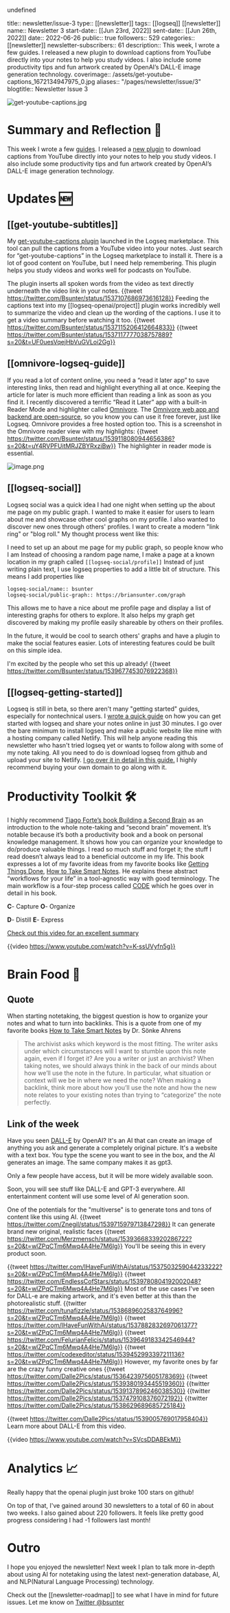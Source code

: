undefined

title:: newsletter/issue-3
type:: [[newsletter]]
tags:: [[logseq]] [[newsletter]]
name:: Newsletter 3
start-date:: [[Jun 23rd, 2022]]
sent-date:: [[Jun 26th, 2022]]
date:: 2022-06-26
public:: true
followers:: 529
categories:: [[newsletter]]
newsletter-subscribers:: 61
description:: This week, I wrote a few guides. I released a new plugin to download captions from YouTube directly into your notes to help you study videos. I also include some productivity tips and fun artwork created by OpenAI’s DALL-E image generation technology.
coverimage:: /assets/get-youtube-captions_1672134947975_0.jpg
aliases:: "/pages/newsletter/issue/3"
blogtitle:: Newsletter Issue 3


![get-youtube-captions.jpg](../assets/get-youtube-captions_1672134947975_0.jpg)
# Summary and Reflection 🤔


This week I wrote a few [guides](https://briansunter.com/graph/). I released a [new plugin](https://github.com/briansunter/logseq-get-youtube-captions) to download captions from YouTube directly into your notes to help you study videos. I also include some productivity tips and fun artwork created by OpenAI’s DALL-E image generation technology.
# Updates 🆕

## [[get-youtube-subtitles]]

My [get-youtube-captions plugin](https://github.com/briansunter/logseq-get-youtube-captions) launched in the Logseq marketplace. This tool can pull the captions from a YouTube video into your notes. Just search for “get-youtube-captions” in the Logseq marketplace to install it.
There is a lot of good content on YouTube, but I need help remembering. This plugin helps you study videos and works well for podcasts on YouTube.

The plugin inserts all spoken words from the video as text directly underneath the video link in your notes.
{{tweet https://twitter.com/Bsunter/status/1537107686973616128}}
Feeding the captions text into my [[logseq-openai/project]] plugin works incredibly well to summarize the video and clean up the wording of the captions. I use it to get a video summary before watching it too.
{{tweet https://twitter.com/Bsunter/status/1537115206412664833}}
{{tweet https://twitter.com/Bsunter/status/1537117777038757889?s=20&t=UF0uesVqejHbVuGVLoi2Gg}}





## [[omnivore-logseq-guide]]

If you read a lot of content online, you need a “read it later app” to save interesting links, then read and highlight everything all at once. Keeping the article for later is much more efficient than reading a link as soon as you find it.
I recently discovered a terrific “Read it Later” app with a built-in Reader Mode and highlighter called [Omnivore](https://omnivore.app).
The [Omnivore web app and backend are open-source](https://github.com/omnivore-app/logseq-omnivore), so you know you can use it free forever, just like Logseq. Omnivore provides a free hosted option too.
This is a screenshot in the Omnivore reader view with my highlights:
{{tweet https://twitter.com/Bsunter/status/1539118080944656386?s=20&t=uY4RVPFUitMRJZBYRxziBw}}
The highlighter in reader mode is essential.

![image.png](../assets/image_1662086941972_0.png)





## [[logseq-social]]

Logseq social was a quick idea I had one night when setting up the about me page on my public graph.
I wanted to make it easier for users to learn about me and showcase other cool graphs on my profile. I also wanted to discover new ones through others' profiles. I want to create a modern "link ring" or "blog roll."
My thought process went like this:

I need to set up an about me page for my public graph, so people know who I am
Instead of choosing a random page name, I make a page at a known location in my graph called `[[logseq-social/profile]]`
Instead of just writing plain text, I use logseq properties to add a little bit of structure. This means I add properties like



```
logseq-social/name:: bsunter 
logseq-social/public-graph:: https://briansunter.com/graph
```

This allows me to have a nice about me profile page and display a list of interesting graphs for others to explore. It also helps my graph get discovered by making my profile easily shareable by others on their profiles.


In the future, it would be cool to search others' graphs and have a plugin to make the social features easier. Lots of interesting features could be built on this simple idea.


I'm excited by the people who set this up already!
{{tweet https://twitter.com/Bsunter/status/1539677453076922368}}


## [[logseq-getting-started]]

Logseq is still in beta, so there aren't many "getting started" guides, especially for nontechnical users.
I [wrote a quick guide]([[logseq-getting-started]]) on how you can get started with logseq and share your notes online in just 30 minutes.
I go over the bare minimum to install logseq and make a public website like mine with a hosting company called Netlify. This will help anyone reading this newsletter who hasn't tried logseq yet or wants to follow along with some of my note taking.
All you need to do is download logseq from github and upload your site to Netlify. [I go over it in detail in this guide.]([[logseq-getting-started]]) I highly recommend buying your own domain to go along with it.




# Productivity Toolkit 🛠️

I highly recommend [Tiago Forte’s book Building a Second Brain](https://www.amazon.com/Building-Second-Brain-Organize-Potential-ebook/dp/B09LVVN9L3) as an introduction to the whole note-taking and “second brain” movement.
It’s notable because it’s both a productivity book and a book on personal knowledge management. It shows how you can organize your knowledge to do/produce valuable things. I read so much stuff and forget it; the stuff I read doesn’t always lead to a beneficial outcome in my life.
This book expresses a lot of my favorite ideas from my favorite books like [Getting Things Done](https://www.amazon.com/Getting-Things-Done-Stress-Free-Productivity/dp/0142000280/), [How to Take Smart Notes](https://www.amazon.com/How-Take-Smart-Notes-Nonfiction/dp/B09HSSFCPR).
He explains these abstract “workflows for your life” in a tool-agnostic way with good terminology.
The main workflow is a four-step process called [CODE](https://www.keepproductive.com/blog/how-to-build-a-second-brain) which he goes over in detail in his book.

**C**- Capture
**O**- Organize

**D**- Distill
**E**- Express




[Check out this video for an excellent summary](https://www.youtube.com/watch?v=K-ssUVyfn5g)




{{video  https://www.youtube.com/watch?v=K-ssUVyfn5g}}
# Brain Food 🧠

## Quote

When starting notetaking, the biggest question is how to organize your notes and what to turn into backlinks.
This is a quote from one of my favorite books  [How to Take Smart Notes](https://www.amazon.com/How-Take-Smart-Notes-Nonfiction/dp/B09HSSFCPR) by Dr. Sönke Ahrens
> The archivist asks which keyword is the most fitting. The writer asks under which circumstances will I want to stumble upon this note again, even if I forget it?
Are you a writer or just an archivist?
When taking notes, we should always think in the back of our minds about how we’ll use the note in the future. In particular, what situation or context will we be in where we need the note?
When making a backlink, think more about how you’ll use the note and how the new note relates to your existing notes than trying to “categorize” the note perfectly.







## Link of the week

Have you seen [DALL-E](https://openai.com/blog/dall-e/) by OpenAI? It's an AI that can create an image of anything you ask and generate a completely original picture. It's a website with a text box. You type the scene you want to see in the box, and the AI generates an image. The same company makes it as gpt3.

Only a few people have access, but it will be more widely available soon.

Soon, you will see stuff like DALL-E and GPT-3 everywhere. All entertainment content will use some level of AI generation soon.

One of the potentials for the "multiverse" is to generate tons and tons of content like this using AI.
{{tweet https://twitter.com/Znegil/status/1539715979713847298}}
It can generate brand new original, realistic faces
{{tweet https://twitter.com/Merzmensch/status/1539366833920286722?s=20&t=wlZPqCTm6Mwq4A4He7M6lg}}
You'll be seeing this in every product soon.


{{tweet https://twitter.com/IHaveFunWithAi/status/1537503259044233222?s=20&t=wlZPqCTm6Mwq4A4He7M6lg}}
{{tweet https://twitter.com/EndlessCofStars/status/1539780804192002048?s=20&t=wlZPqCTm6Mwq4A4He7M6lg}}
Most of the use cases I've seen for DALL-e are making artwork, and it's even better at this than the photorealistic stuff.
{{twitter https://twitter.com/tunafizzle/status/1538689602583764996?s=20&t=wlZPqCTm6Mwq4A4He7M6lg}}
{{tweet https://twitter.com/IHaveFunWithAi/status/1537882832697061377?s=20&t=wlZPqCTm6Mwq4A4He7M6lg}}
{{tweet https://twitter.com/FelurianFelicis/status/1539649183342546944?s=20&t=wlZPqCTm6Mwq4A4He7M6lg}}
{{tweet https://twitter.com/codexeditor/status/1539452993397211136?s=20&t=wlZPqCTm6Mwq4A4He7M6lg}}
However, my favorite ones by far are the crazy funny creative ones
{{tweet https://twitter.com/Dalle2Pics/status/1536423975605178369}}
{{tweet https://twitter.com/Dalle2Pics/status/1539380193445519360}}
{{twitter https://twitter.com/Dalle2Pics/status/1539137896246038530}}
{{twitter https://twitter.com/Dalle2Pics/status/1537479108376072192}}
{{twitter https://twitter.com/Dalle2Pics/status/1538629689685725184}}


{{tweet https://twitter.com/Dalle2Pics/status/1539005769017958404}}
Learn more about DALL-E from this video.














{{video https://www.youtube.com/watch?v=SVcsDDABEkM}}



# Analytics 📈

Really happy that the openai plugin just broke 100 stars on github!

On top of that, I've gained around 30 newsletters to a total of 60 in about two weeks. I also gained about 220 followers. It feels like pretty good progress considering I had -1 followers last month!
# Outro

I hope you enjoyed the newsletter! Next week I plan to talk more in-depth about using AI for notetaking using the latest next-generation database, AI, and NLP(Natural Language Processing) technology.

Check out the [[newsletter-roadmap]] to see what I have in mind for future issues. Let me know on [Twitter @bsunter](https://twitter.com)





